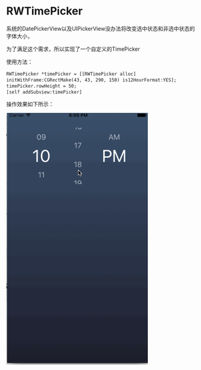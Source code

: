 # RWTimePicker
系统的DatePickerView以及UIPickerView没办法将改变选中状态和非选中状态的字体大小，

为了满足这个需求，所以实现了一个自定义的TimePicker

使用方法：

```
RWTimePicker *timePicker = [[RWTimePicker alloc] initWithFrame:CGRectMake(43, 43, 290, 150) is12HourFormat:YES];
timePicker.rowHeight = 50;
[self addSubview:timePicker]   
```



操作效果如下所示：

![operation](https://github.com/edison0951/RWTimePicker/blob/master/operation.gif)